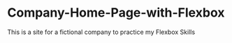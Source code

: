 # Company-Home-Page-with-Flexbox

This is a site for a fictional company to practice my Flexbox Skills

